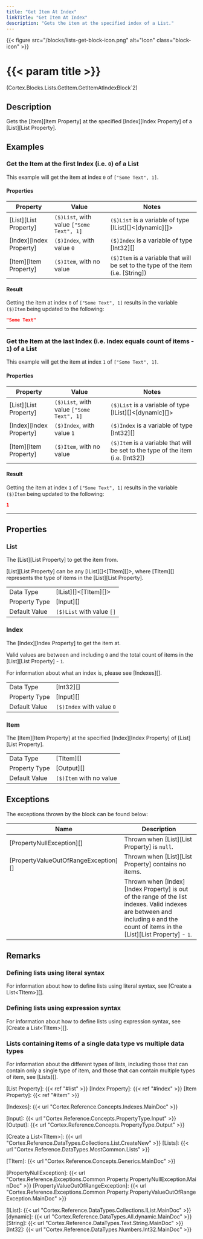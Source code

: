 ```yaml
---
title: "Get Item At Index"
linkTitle: "Get Item At Index"
description: "Gets the item at the specified index of a List."
---
```


{{< figure src="/blocks/lists-get-block-icon.png" alt="Icon" class="block-icon" >}}

# {{< param title >}}

<p class="namespace">(Cortex.Blocks.Lists.GetItem.GetItemAtIndexBlock`2)</p>

## Description

Gets the [Item][Item Property] at the specified [Index][Index Property] of a [List][List Property].

## Examples

### Get the Item at the first Index (i.e. `0`) of a List

This example will get the item at index `0` of `["Some Text", 1]`.

#### Properties

| Property           | Value                     | Notes                                    |
|--------------------|---------------------------|------------------------------------------|
| [List][List Property] | `($)List`, with value `["Some Text", 1]` | `($)List` is a variable of type [IList][]&lt;[dynamic][]&gt; |
| [Index][Index Property] | `($)Index`, with value `0` | `($)Index` is a variable of type [Int32][] |
| [Item][Item Property] | `($)Item`, with no value | `($)Item` is a variable that will be set to the type of the item (i.e. [String]) |

#### Result

Getting the item at index `0` of `["Some Text", 1]` results in the variable `($)Item` being updated to the following:

```json
"Some Text"
```

***

### Get the Item at the last Index (i.e. Index equals count of items - `1`) of a List

This example will get the item at index `1` of `["Some Text", 1]`.

#### Properties

| Property           | Value                     | Notes                                    |
|--------------------|---------------------------|------------------------------------------|
| [List][List Property] | `($)List`, with value `["Some Text", 1]` | `($)List` is a variable of type [IList][]&lt;[dynamic][]&gt; |
| [Index][Index Property] | `($)Index`, with value `1` | `($)Index` is a variable of type [Int32][] |
| [Item][Item Property] | `($)Item`, with no value | `($)Item` is a variable that will be set to the type of the item (i.e. [Int32]) |

#### Result

Getting the item at index `1` of `["Some Text", 1]` results in the variable `($)Item` being updated to the following:

```json
1
```

***

## Properties

### List

The [List][List Property] to get the item from.  

[List][List Property] can be any [IList][]&lt;[TItem][]&gt;, where [TItem][] represents the type of items in the [List][List Property].
  
| | |
|--------------------|---------------------------|
| Data Type | [IList][]&lt;[TItem][]&gt; |
| Property Type | [Input][] |
| Default Value | `($)List` with value `[]` |

### Index

The [Index][Index Property] to get the item at.

Valid values are between and including `0` and the total count of items in the [List][List Property] - `1`.

For information about what an index is, please see [Indexes][].  

| | |
|--------------------|---------------------------|
| Data Type | [Int32][] |
| Property Type | [Input][] |
| Default Value | `($)Index` with value `0` |

### Item

The [Item][Item Property] at the specified [Index][Index Property] of [List][List Property].  
  
| | |
|--------------------|---------------------------|
| Data Type | [TItem][] |
| Property Type | [Output][] |
| Default Value | `($)Item` with no value |

## Exceptions

The exceptions thrown by the block can be found below:

| Name     | Description |
|----------|----------|
| [PropertyNullException][] | Thrown when [List][List Property] is `null`. |
| [PropertyValueOutOfRangeException][] | Thrown when [List][List Property] contains no items. |
| | Thrown when [Index][Index Property] is out of the range of the list indexes. Valid indexes are between and including `0` and the count of items in the [List][List Property] - `1`. |

## Remarks

### Defining lists using literal syntax

For information about how to define lists using literal syntax, see [Create a List&lt;TItem&gt;][].

### Defining lists using expression syntax

For information about how to define lists using expression syntax, see [Create a List&lt;TItem&gt;][].

### Lists containing items of a single data type vs multiple data types

For information about the different types of lists, including those that can contain only a single type of item, and those that can contain multiple types of item, see [Lists][].

[List Property]: {{< ref "#list" >}}
[Index Property]: {{< ref "#index" >}}
[Item Property]: {{< ref "#item" >}}

[Indexes]: {{< url "Cortex.Reference.Concepts.Indexes.MainDoc" >}}

[Input]: {{< url "Cortex.Reference.Concepts.PropertyType.Input" >}}
[Output]: {{< url "Cortex.Reference.Concepts.PropertyType.Output" >}}

[Create a List&lt;TItem&gt;]: {{< url "Cortex.Reference.DataTypes.Collections.List.CreateNew" >}}
[Lists]: {{< url "Cortex.Reference.DataTypes.MostCommon.Lists" >}}

[TItem]: {{< url "Cortex.Reference.Concepts.Generics.MainDoc" >}}

[PropertyNullException]: {{< url "Cortex.Reference.Exceptions.Common.Property.PropertyNullException.MainDoc" >}}
[PropertyValueOutOfRangeException]: {{< url "Cortex.Reference.Exceptions.Common.Property.PropertyValueOutOfRangeException.MainDoc" >}}

[IList]: {{< url "Cortex.Reference.DataTypes.Collections.IList.MainDoc" >}}
[dynamic]: {{< url "Cortex.Reference.DataTypes.All.dynamic.MainDoc" >}}
[String]: {{< url "Cortex.Reference.DataTypes.Text.String.MainDoc" >}}
[Int32]: {{< url "Cortex.Reference.DataTypes.Numbers.Int32.MainDoc" >}}
